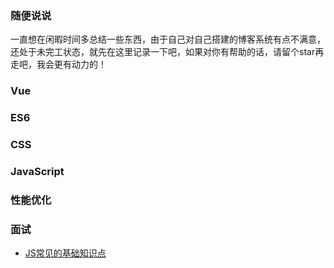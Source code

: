 ###   随便说说  ### 
一直想在闲暇时间多总结一些东西，由于自己对自己搭建的博客系统有点不满意，还处于未完工状态，就先在这里记录一下吧，如果对你有帮助的话，请留个star再走吧，我会更有动力的！

###  Vue  ###

###  ES6  ###

###  CSS  ###

###  JavaScript  ###

###  性能优化  ###

### 面试 ###

- [JS常见的基础知识点](https://github.com/yangzhennupt/daily-experience/issues/1 "JS常见的基础知识点")

